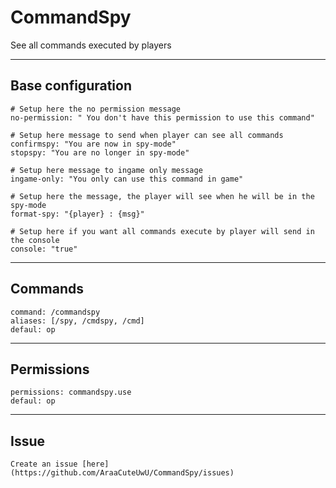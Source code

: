 # CommandSpy
See all commands executed by players

-----------------

## Base configuration

    # Setup here the no permission message
    no-permission: " You don't have this permission to use this command"

    # Setup here message to send when player can see all commands
    confirmspy: "You are now in spy-mode"
    stopspy: "You are no longer in spy-mode"

    # Setup here message to ingame only message
    ingame-only: "You only can use this command in game"

    # Setup here the message, the player will see when he will be in the spy-mode
    format-spy: "{player} : {msg}"

    # Setup here if you want all commands execute by player will send in the console
    console: "true"
-----------------

## Commands
    command: /commandspy
    aliases: [/spy, /cmdspy, /cmd]
    defaul: op

-----------------

## Permissions
    permissions: commandspy.use
    defaul: op

-----------------

## Issue
    Create an issue [here](https://github.com/AraaCuteUwU/CommandSpy/issues)
